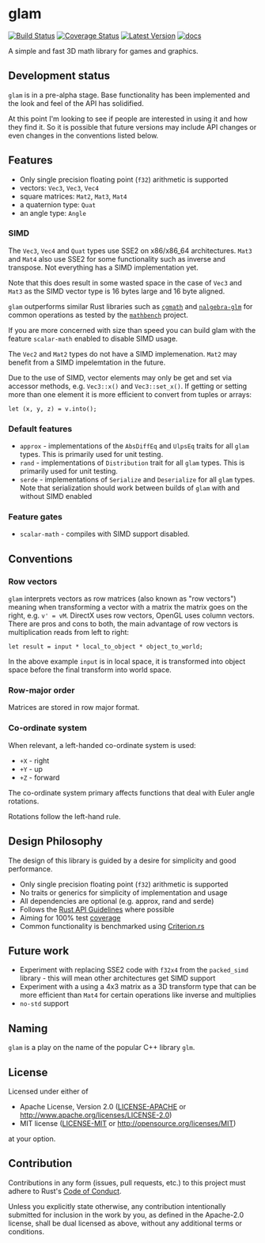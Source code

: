 # glam

[![Build Status]][travis-ci] [![Coverage Status]][coveralls.io]
[![Latest Version]][crates.io] [![docs]][docs.rs]

A simple and fast 3D math library for games and graphics.

## Development status

`glam` is in a pre-alpha stage. Base functionality has been implemented and the
look and feel of the API has solidified.

At this point I'm looking to see if people are interested in using it and how
they find it. So it is possible that future versions may include API changes or
even changes in the conventions listed below.

## Features

* Only single precision floating point (`f32`) arithmetic is supported
* vectors: `Vec3`, `Vec3`, `Vec4`
* square matrices: `Mat2`, `Mat3`, `Mat4`
* a quaternion type: `Quat`
* an angle type: `Angle`

### SIMD

The `Vec3`, `Vec4` and `Quat` types use SSE2 on x86/x86_64 architectures. `Mat3`
and `Mat4` also use SSE2 for some functionality such as inverse and transpose.
Not everything has a SIMD implementation yet.

Note that this does result in some wasted space in the case of `Vec3` and `Mat3`
as the SIMD vector type is 16 bytes large and 16 byte aligned.

`glam` outperforms similar Rust libraries such as [`cgmath`][cgmath] and
[`nalgebra-glm`][nalgebra-glm] for common operations as tested by the [`mathbench`][mathbench]
project.

If you are more concerned with size than speed you can build glam with the
feature `scalar-math` enabled to disable SIMD usage.

The `Vec2` and `Mat2` types do not have a SIMD implemenation. `Mat2` may benefit
from a SIMD impelemtation in the future.

Due to the use of SIMD, vector elements may only be get and set via accessor
methods, e.g. `Vec3::x()` and `Vec3::set_x()`. If getting or setting more than
one element it is more efficient to convert from tuples or arrays:

```
let (x, y, z) = v.into();
```

### Default features

* `approx` - implementations of the `AbsDiffEq` and `UlpsEq` traits for all
  `glam` types. This is primarily used for unit testing.
* `rand` - implementations of `Distribution` trait for all `glam` types. This
  is primarily used for unit testing.
* `serde` - implementations of `Serialize` and `Deserialize` for all `glam`
  types. Note that serialization should work between builds of `glam` with and
  without SIMD enabled

### Feature gates

* `scalar-math` - compiles with SIMD support disabled.

## Conventions

### Row vectors

`glam` interprets vectors as row matrices (also known as "row vectors") meaning
when transforming a vector with a matrix the matrix goes on the right, e.g. `v'
= vM`.  DirectX uses row vectors, OpenGL uses column vectors. There are pros and
cons to both, the main advantage of row vectors is multiplication reads from
left to right:

```
let result = input * local_to_object * object_to_world;
```

In the above example `input` is in local space, it is transformed into object
space before the final transform into world space.

### Row-major order

Matrices are stored in row major format.

### Co-ordinate system

When relevant, a left-handed co-ordinate system is used:

* `+X` - right
* `+Y` - up
* `+Z` - forward

The co-ordinate system primary affects functions that deal with Euler angle
rotations.

Rotations follow the left-hand rule.

## Design Philosophy

The design of this library is guided by a desire for simplicity and good
performance.

* Only single precision floating point (`f32`) arithmetic is supported
* No traits or generics for simplicity of implementation and usage
* All dependencies are optional (e.g. approx, rand and serde)
* Follows the [Rust API Guidelines] where possible
* Aiming for 100% test [coverage][coveralls.io]
* Common functionality is benchmarked using [Criterion.rs]

## Future work

* Experiment with replacing SSE2 code with `f32x4` from the `packed_simd`
  library - this will mean other architectures get SIMD support
* Experiment with a using a 4x3 matrix as a 3D transform type that can be more
  efficient than `Mat4` for certain operations like inverse and multiplies
* `no-std` support

## Naming

`glam` is a play on the name of the popular C++ library `glm`.

## License

Licensed under either of

* Apache License, Version 2.0 ([LICENSE-APACHE](LICENSE-APACHE)
  or http://www.apache.org/licenses/LICENSE-2.0)
* MIT license ([LICENSE-MIT](LICENSE-MIT)
  or http://opensource.org/licenses/MIT)

at your option.

## Contribution

Contributions in any form (issues, pull requests, etc.) to this project must
adhere to Rust's [Code of Conduct].

Unless you explicitly state otherwise, any contribution intentionally submitted
for inclusion in the work by you, as defined in the Apache-2.0 license, shall be
dual licensed as above, without any additional terms or conditions.

[Build Status]: https://travis-ci.org/bitshifter/glam-rs.svg?branch=master
[travis-ci]: https://travis-ci.org/bitshifter/glam-rs
[Coverage Status]: https://coveralls.io/repos/github/bitshifter/glam-rs/badge.svg?branch=master
[coveralls.io]: https://coveralls.io/github/bitshifter/glam-rs?branch=master
[Code of Conduct]: https://www.rust-lang.org/en-US/conduct.html
[Latest Version]: https://img.shields.io/crates/v/glam.svg
[crates.io]: https://crates.io/crates/glam/
[docs]: https://docs.rs/glam/badge.svg
[docs.rs]: https://docs.rs/glam/
[Rust API Guidelines]: https://rust-lang-nursery.github.io/api-guidelines/
[Criterion.rs]: https://bheisler.github.io/criterion.rs/book/index.html
[cgmath]: https://github.com/rustgd/cgmath
[nalgebra-glm]: https://github.com/rustsim/nalgebra
[mathbench]: https://github.com/bitshifter/mathbench-rs
